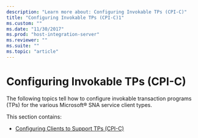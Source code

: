 ```yaml
---
description: "Learn more about: Configuring Invokable TPs (CPI-C)"
title: "Configuring Invokable TPs (CPI-C)1"
ms.custom: ""
ms.date: "11/30/2017"
ms.prod: "host-integration-server"
ms.reviewer: ""
ms.suite: ""
ms.topic: "article"
---
```

# Configuring Invokable TPs (CPI-C)
The following topics tell how to configure invokable transaction programs (TPs) for the various Microsoft® SNA service client types.  
  
 This section contains:  
  
-   [Configuring Clients to Support TPs (CPI-C)](../core/configuring-clients-to-support-tps-cpi-c-1.md)
